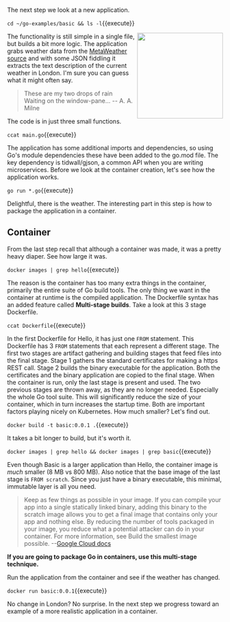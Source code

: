 The next step we look at a new application.

`cd ~/go-examples/basic && ls -l`{{execute}}

<img align="right" src="/javajon/courses/kubernetes-containers/go/assets/metaweather.png" width="200">

The functionality is still simple in a single file, but builds a bit more logic. The application grabs weather data from the [MetaWeather source](https://www.metaweather.com/) and with some JSON fiddling it extracts the text description of the current weather in London. I'm sure you can guess what it might often say.

> These are my two drops of rain<br>
> Waiting on the window-pane... -- A. A. Milne

The code is in just three small functions.

`ccat main.go`{{execute}}

The application has some additional imports and dependencies, so using Go's module dependencies these have been added to the go.mod file. The key dependency is tidwall/gjson, a common API when you are writing microservices. Before we look at the container creation, let's see how the application works.

`go run *.go`{{execute}}

Delightful, there is the weather. The interesting part in this step is how to package the application in a container.

## Container

From the last step recall that although a container was made, it was a pretty heavy diaper. See how large it was.

`docker images | grep hello`{{execute}}

The reason is the container has too many extra things in the container, primarily the entire suite of Go build tools. The only thing we want in the container at runtime is the compiled application. The Dockerfile syntax has an added feature called **Multi-stage builds**. Take a look at this 3 stage Dockerfile.

`ccat Dockerfile`{{execute}}

In the first Dockerfile for Hello, it has just one `FROM` statement. This Dockerfile has 3 `FROM` statements that each represent a different stage. The first two stages are artifact gathering and building stages that feed files into the final stage. Stage 1 gathers the standard certificates for making a https REST call. Stage 2 builds the binary executable for the application. Both the certificates and the binary application are copied to the final stage. When the container is run, only the last stage is present and used. The two previous stages are thrown away, as they are no longer needed. Especially the whole Go tool suite. This will significantly reduce the size of your container, which in turn increases the startup time. Both are important factors playing nicely on Kubernetes. How much smaller? Let's find out.

`docker build -t basic:0.0.1 .`{{execute}}

It takes a bit longer to build, but it's worth it.

`docker images | grep hello && docker images | grep basic`{{execute}}

Even though Basic is a larger application than Hello, the container image is *much* smaller (8 MB vs 800 MB). Also notice that the base image of the last stage is `FROM scratch`. Since you just have a binary executable, this minimal, immutable layer is all you need.

> Keep as few things as possible in your image. If you can compile your app into a single statically linked binary, adding this binary to the scratch image allows you to get a final image that contains only your app and nothing else. By reducing the number of tools packaged in your image, you reduce what a potential attacker can do in your container. For more information, see Build the smallest image possible. --[Google Cloud docs](https://cloud.google.com/solutions/best-practices-for-building-containers#file_system_content)

**If you are going to package Go in containers, use this multi-stage technique.**

Run the application from the container and see if the weather has changed.

`docker run basic:0.0.1`{{execute}}

No change in London? No surprise. In the next step we progress toward an example of a more realistic application in a container.
